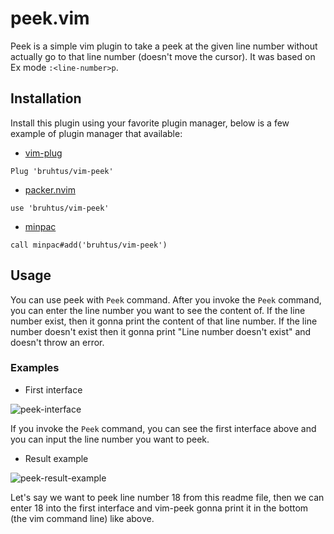 # peek.vim

Peek is a simple vim plugin to take a peek at the given line number without actually go to that line number (doesn't move the cursor). It was based on Ex mode `:<line-number>p`.

## Installation

Install this plugin using your favorite plugin manager, below is a few example of plugin manager that available:
- [vim-plug](https://github.com/junegunn/vim-plug)
```vim
Plug 'bruhtus/vim-peek'
```
- [packer.nvim](https://github.com/wbthomason/packer.nvim)
```vim
use 'bruhtus/vim-peek'
```
- [minpac](https://github.com/k-takata/minpac)
```vim
call minpac#add('bruhtus/vim-peek')
```

## Usage

You can use peek with `Peek` command. After you invoke the `Peek` command, you can enter the line number you want to see the content of. If the line number exist, then it gonna print the content of that line number. If the line number doesn't exist then it gonna print "Line number doesn't exist" and doesn't throw an error.

### Examples

- First interface

![peek-interface](https://gist.github.com/bruhtus/5c62ea993904f958b32a05013ee32cc4/raw/922ac113940ab4dcf0639134258258d22f729a41/peek-interface.png)

If you invoke the `Peek` command, you can see the first interface above and you can input the line number you want to peek.

- Result example

![peek-result-example](https://gist.github.com/bruhtus/5c62ea993904f958b32a05013ee32cc4/raw/922ac113940ab4dcf0639134258258d22f729a41/peek-example-line.png)

Let's say we want to peek line number 18 from this readme file, then we can enter 18 into the first interface and vim-peek gonna print it in the bottom (the vim command line) like above.
